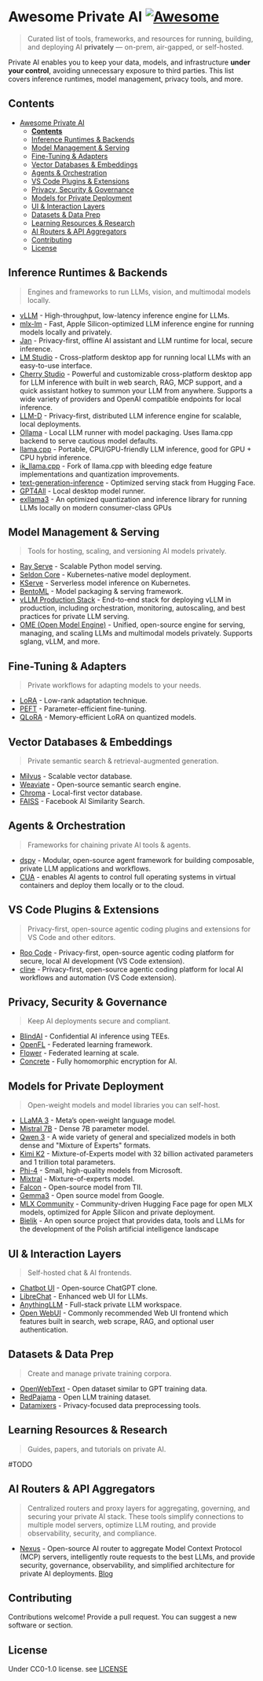 # Awesome Private AI  [![Awesome](https://awesome.re/badge.svg)](https://awesome.re)

> Curated list of tools, frameworks, and resources for running, building, and deploying AI **privately** — on-prem, air-gapped, or self-hosted.

Private AI enables you to keep your data, models, and infrastructure **under your control**, avoiding unnecessary exposure to third parties. This list covers inference runtimes, model management, privacy tools, and more.

## **Contents**

- [Awesome Private AI  ](#awesome-private-ai--)
  - [**Contents**](#contents)
  - [Inference Runtimes \& Backends](#inference-runtimes--backends)
  - [Model Management \& Serving](#model-management--serving)
  - [Fine-Tuning \& Adapters](#fine-tuning--adapters)
  - [Vector Databases \& Embeddings](#vector-databases--embeddings)
  - [Agents \& Orchestration](#agents--orchestration)
  - [VS Code Plugins \& Extensions](#vs-code-plugins--extensions)
  - [Privacy, Security \& Governance](#privacy-security--governance)
  - [Models for Private Deployment](#models-for-private-deployment)
  - [UI \& Interaction Layers](#ui--interaction-layers)
  - [Datasets \& Data Prep](#datasets--data-prep)
  - [Learning Resources \& Research](#learning-resources--research)
  - [AI Routers \& API Aggregators](#ai-routers--api-aggregators)
  - [Contributing](#contributing)
  - [License](#license)







## Inference Runtimes & Backends
> Engines and frameworks to run LLMs, vision, and multimodal models locally.

- [vLLM](https://github.com/vllm-project/vllm) - High-throughput, low-latency inference engine for LLMs.
- [mlx-lm](https://github.com/ml-explore/mlx-lm) - Fast, Apple Silicon-optimized LLM inference engine for running models locally and privately.
- [Jan](https://jan.ai/) - Privacy-first, offline AI assistant and LLM runtime for local, secure inference.
- [LM Studio](https://lmstudio.ai/) - Cross-platform desktop app for running local LLMs with an easy-to-use interface.
- [Cherry Studio](https://github.com/CherryHQ/cherry-studio) - Powerful and customizable cross-platform desktop app for LLM inference with built in web search, RAG, MCP support, and a quick assistant hotkey to summon your LLM from anywhere. Supports a wide variety of providers and OpenAI compatible endpoints for local inference.
- [LLM-D](https://llm-d.ai/) - Privacy-first, distributed LLM inference engine for scalable, local deployments.
- [Ollama](https://ollama.com) - Local LLM runner with model packaging. Uses llama.cpp backend to serve cautious model defaults.
- [llama.cpp](https://github.com/ggml-org/llama.cpp) - Portable, CPU/GPU-friendly LLM inference, good for GPU + CPU hybrid inference.
- [ik_llama.cpp](https://github.com/ikawrakow/ik_llama.cpp) - Fork of llama.cpp with bleeding edge feature implementations and quantization improvements.
- [text-generation-inference](https://github.com/huggingface/text-generation-inference) - Optimized serving stack from Hugging Face.
- [GPT4All](https://gpt4all.io) - Local desktop model runner.
- [exllama3](https://github.com/turboderp-org/exllamav3) - An optimized quantization and inference library for running LLMs locally on modern consumer-class GPUs




## Model Management & Serving
> Tools for hosting, scaling, and versioning AI models privately.

- [Ray Serve](https://docs.ray.io/en/latest/serve/index.html) - Scalable Python model serving.
- [Seldon Core](https://github.com/SeldonIO/seldon-core) - Kubernetes-native model deployment.
- [KServe](https://kserve.github.io/website/) - Serverless model inference on Kubernetes.
- [BentoML](https://www.bentoml.com/) - Model packaging & serving framework.
- [vLLM Production Stack](https://github.com/vllm-project/production-stack) - End-to-end stack for deploying vLLM in production, including orchestration, monitoring, autoscaling, and best practices for private LLM serving.
- [OME (Open Model Engine)](https://docs.sglang.ai/ome/) - Unified, open-source engine for serving, managing, and scaling LLMs and multimodal models privately. Supports sglang, vLLM, and more.




## Fine-Tuning & Adapters
> Private workflows for adapting models to your needs.
> 
- [LoRA](https://arxiv.org/abs/2106.09685) - Low-rank adaptation technique.
- [PEFT](https://github.com/huggingface/peft) - Parameter-efficient fine-tuning.
- [QLoRA](https://arxiv.org/abs/2305.14314) - Memory-efficient LoRA on quantized models.



## Vector Databases & Embeddings
> Private semantic search & retrieval-augmented generation.

- [Milvus](https://milvus.io) - Scalable vector database.
- [Weaviate](https://weaviate.io) - Open-source semantic search engine.
- [Chroma](https://www.trychroma.com/) - Local-first vector database.
- [FAISS](https://github.com/facebookresearch/faiss) - Facebook AI Similarity Search.











## Agents & Orchestration
> Frameworks for chaining private AI tools & agents.

 - [dspy](https://github.com/stanfordnlp/dspy) - Modular, open-source agent framework for building composable, private LLM applications and workflows.
- [CUA](https://github.com/trycua/cua) -  enables AI agents to control full operating systems in virtual containers and deploy them locally or to the cloud.

## VS Code Plugins & Extensions
> Privacy-first, open-source agentic coding plugins and extensions for VS Code and other editors.


- [Roo Code](https://github.com/RooCodeInc/Roo-Code) - Privacy-first, open-source agentic coding platform for secure, local AI development (VS Code extension).
- [cline](https://github.com/cline/cline) - Privacy-first, open-source agentic coding platform for local AI workflows and automation (VS Code extension).




## Privacy, Security & Governance
> Keep AI deployments secure and compliant.

- [BlindAI](https://github.com/mithril-security/blindai) - Confidential AI inference using TEEs.
- [OpenFL](https://github.com/IntelLabs/openfl) - Federated learning framework.
- [Flower](https://flower.dev) - Federated learning at scale.
- [Concrete](https://github.com/zama-ai/concrete) - Fully homomorphic encryption for AI.




## Models for Private Deployment
> Open-weight models and model libraries you can self-host.

- [LLaMA 3](https://ai.meta.com/llama/) - Meta’s open-weight language model.
- [Mistral 7B](https://mistral.ai/news/announcing-mistral-7b/) - Dense 7B parameter model.
- [Qwen 3](https://qwenlm.github.io/blog/qwen3/) - A wide variety of general and specialized models in both dense and "Mixture of Experts" formats.
- [Kimi K2](https://moonshotai.github.io/Kimi-K2/) - Mixture-of-Experts model with 32 billion activated parameters and 1 trillion total parameters.
- [Phi-4](https://huggingface.co/microsoft/phi-4) - Small, high-quality models from Microsoft.
- [Mixtral](https://mistral.ai/news/mixtral-of-experts/) - Mixture-of-experts model.
- [Falcon](https://falconllm.tii.ae) - Open-source model from TII.
- [Gemma3](https://deepmind.google/models/gemma/gemma-3/) - Open source model from Google. 
- [MLX Community](https://huggingface.co/mlx-community) - Community-driven Hugging Face page for open MLX models, optimized for Apple Silicon and private deployment.
- [Bielik](https://huggingface.co/speakleash) - An open source project that provides data, tools and LLMs for the development of the Polish artificial intelligence landscape



## UI & Interaction Layers
> Self-hosted chat & AI frontends.

- [Chatbot UI](https://github.com/mckaywrigley/chatbot-ui) - Open-source ChatGPT clone.
- [LibreChat](https://github.com/danny-avila/LibreChat) - Enhanced web UI for LLMs.
- [AnythingLLM](https://anythingllm.com/) - Full-stack private LLM workspace.
- [Open WebUI](https://github.com/open-webui/open-webui) - Commonly recommended Web UI frontend which features built in search, web scrape, RAG, and optional user authentication.



## Datasets & Data Prep
> Create and manage private training corpora.

- [OpenWebText](https://skylion007.github.io/OpenWebTextCorpus/) - Open dataset similar to GPT training data.
- [RedPajama](https://www.together.xyz/blog/redpajama) - Open LLM training dataset.
- [Datamixers](https://github.com/datamixers) - Privacy-focused data preprocessing tools.


## Learning Resources & Research
> Guides, papers, and tutorials on private AI.

#TODO 

## AI Routers & API Aggregators
> Centralized routers and proxy layers for aggregating, governing, and securing your private AI stack. These tools simplify connections to multiple model servers, optimize LLM routing, and provide observability, security, and compliance.

- [Nexus](https://github.com/grafbase/nexus) - Open-source AI router to aggregate Model Context Protocol (MCP) servers, intelligently route requests to the best LLMs, and provide security, governance, observability, and simplified architecture for private AI deployments. [Blog](https://nexusrouter.com/blog/introducing-nexus-the-open-source-ai-router)


## Contributing

Contributions welcome! Provide a pull request. You can suggest a new software or section. 


## License

Under CC0-1.0 license. see [LICENSE](LICENSE)
